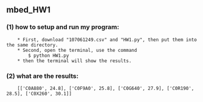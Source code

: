 ## mbed_HW1
### (1) how to setup and run my program:
        * First, download "107061249.csv" and "HW1.py", then put them into the same directory.
        * Second, open the terminal, use the command
            $ python HW1.py
        * then the terminal will show the results.   
### (2) what are the results:
        [['C0A880', 24.8], ['C0F9A0', 25.8], ['C0G640', 27.9], ['C0R190', 28.5], ['C0X260', 30.1]]
